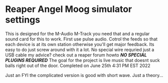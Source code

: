 # Reaper Angel Moog simulator settings  
This is designed for the M-Audio M-Track
you need that and a regular sound card for this to work.
First use pulse audio.
Cotrol the feeds so that each device is at its own station 
otherwise you'll get major feedback. 
Its easy to do just screw around with it a lot.
No special wire requried
just a USB cable
my advice? check out a reaper forum howto
***NO SPECIAL PLUGINS REQUIRED***
The goal for the project is live music that doesnt suck balls right out of the door.
Completed on June 25th 4:31 PM EST 2022

Just an FYI the complicated version is good with short wave. Just a theory...
